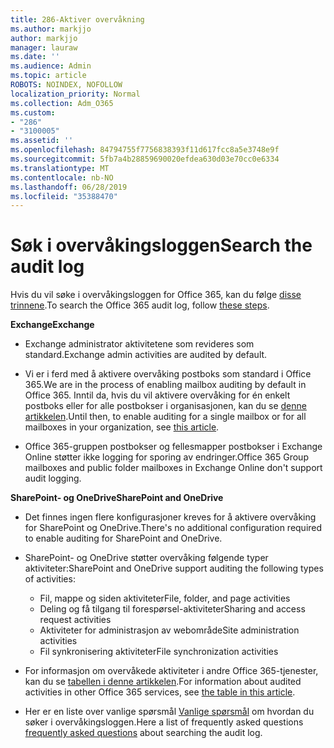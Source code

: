 ```yaml
---
title: 286-Aktiver overvåkning
ms.author: markjjo
author: markjjo
manager: lauraw
ms.date: ''
ms.audience: Admin
ms.topic: article
ROBOTS: NOINDEX, NOFOLLOW
localization_priority: Normal
ms.collection: Adm_O365
ms.custom:
- "286"
- "3100005"
ms.assetid: ''
ms.openlocfilehash: 84794755f7756838393f11d617fcc8a5e3748e9f
ms.sourcegitcommit: 5fb7a4b28859690020efdea630d03e70cc0e6334
ms.translationtype: MT
ms.contentlocale: nb-NO
ms.lasthandoff: 06/28/2019
ms.locfileid: "35388470"
---
```

# <a name="search-the-audit-log"></a><span data-ttu-id="2cbf4-102">Søk i overvåkingsloggen</span><span class="sxs-lookup"><span data-stu-id="2cbf4-102">Search the audit log</span></span>

<span data-ttu-id="2cbf4-103">Hvis du vil søke i overvåkingsloggen for Office 365, kan du følge [disse trinnene](https://docs.microsoft.com/office365/securitycompliance/search-the-audit-log-in-security-and-compliance#search-the-audit-log).</span><span class="sxs-lookup"><span data-stu-id="2cbf4-103">To search the Office 365 audit log, follow [these steps](https://docs.microsoft.com/office365/securitycompliance/search-the-audit-log-in-security-and-compliance#search-the-audit-log).</span></span>

<span data-ttu-id="2cbf4-104">**Exchange**</span><span class="sxs-lookup"><span data-stu-id="2cbf4-104">**Exchange**</span></span>

- <span data-ttu-id="2cbf4-105">Exchange administrator aktivitetene som revideres som standard.</span><span class="sxs-lookup"><span data-stu-id="2cbf4-105">Exchange admin activities are audited by default.</span></span>

- <span data-ttu-id="2cbf4-106">Vi er i ferd med å aktivere overvåking postboks som standard i Office 365.</span><span class="sxs-lookup"><span data-stu-id="2cbf4-106">We are in the process of enabling mailbox auditing by default in Office 365.</span></span> <span data-ttu-id="2cbf4-107">Inntil da, hvis du vil aktivere overvåking for én enkelt postboks eller for alle postbokser i organisasjonen, kan du se [denne artikkelen](https://docs.microsoft.com/office365/securitycompliance/enable-mailbox-auditing).</span><span class="sxs-lookup"><span data-stu-id="2cbf4-107">Until then, to enable auditing for a single mailbox or for all mailboxes in your organization, see  [this article](https://docs.microsoft.com/office365/securitycompliance/enable-mailbox-auditing).</span></span>

- <span data-ttu-id="2cbf4-108">Office 365-gruppen postbokser og fellesmapper postbokser i Exchange Online støtter ikke logging for sporing av endringer.</span><span class="sxs-lookup"><span data-stu-id="2cbf4-108">Office 365 Group mailboxes and public folder mailboxes in Exchange Online don't support audit logging.</span></span>

<span data-ttu-id="2cbf4-109">**SharePoint- og OneDrive**</span><span class="sxs-lookup"><span data-stu-id="2cbf4-109">**SharePoint and OneDrive**</span></span>

- <span data-ttu-id="2cbf4-110">Det finnes ingen flere konfigurasjoner kreves for å aktivere overvåking for SharePoint og OneDrive.</span><span class="sxs-lookup"><span data-stu-id="2cbf4-110">There's no additional configuration required to enable auditing for SharePoint and OneDrive.</span></span>

- <span data-ttu-id="2cbf4-111">SharePoint- og OneDrive støtter overvåking følgende typer aktiviteter:</span><span class="sxs-lookup"><span data-stu-id="2cbf4-111">SharePoint and OneDrive support auditing the following types of activities:</span></span>

    - <span data-ttu-id="2cbf4-112">Fil, mappe og siden aktiviteter</span><span class="sxs-lookup"><span data-stu-id="2cbf4-112">File, folder, and page activities</span></span>
    - <span data-ttu-id="2cbf4-113">Deling og få tilgang til forespørsel-aktiviteter</span><span class="sxs-lookup"><span data-stu-id="2cbf4-113">Sharing and access request activities</span></span>
    - <span data-ttu-id="2cbf4-114">Aktiviteter for administrasjon av webområde</span><span class="sxs-lookup"><span data-stu-id="2cbf4-114">Site administration activities</span></span>
    - <span data-ttu-id="2cbf4-115">Fil synkronisering aktiviteter</span><span class="sxs-lookup"><span data-stu-id="2cbf4-115">File synchronization activities</span></span>

- <span data-ttu-id="2cbf4-116">For informasjon om overvåkede aktiviteter i andre Office 365-tjenester, kan du se [tabellen i denne artikkelen](https://docs.microsoft.com/office365/securitycompliance/search-the-audit-log-in-security-and-compliance#audited-activities).</span><span class="sxs-lookup"><span data-stu-id="2cbf4-116">For information about audited activities in other Office 365 services, see  [the table in this article](https://docs.microsoft.com/office365/securitycompliance/search-the-audit-log-in-security-and-compliance#audited-activities).</span></span>

- <span data-ttu-id="2cbf4-117">Her er en liste over vanlige spørsmål [Vanlige spørsmål](https://docs.microsoft.com/office365/securitycompliance/search-the-audit-log-in-security-and-compliance#frequently-asked-questions) om hvordan du søker i overvåkingsloggen.</span><span class="sxs-lookup"><span data-stu-id="2cbf4-117">Here a list of frequently asked questions [frequently asked questions](https://docs.microsoft.com/office365/securitycompliance/search-the-audit-log-in-security-and-compliance#frequently-asked-questions) about searching the audit log.</span></span>